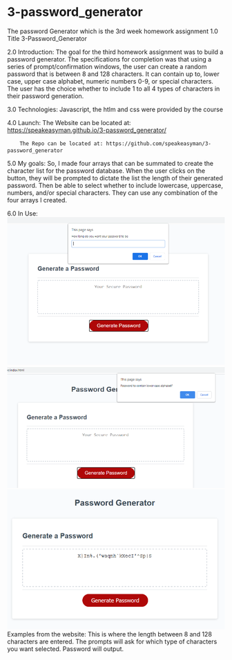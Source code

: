 # 3-password_generator
The password Generator which is the 3rd week homework assignment
1.0 
    Title
        3-Password_Generator

2.0
    Introduction:
        The goal for the third homework assignment was to build a password generator. The specifications for completion was that using a series of prompt/confirmation windows, the user can create a random password that is between 8 and 128 characters. It can contain up to, lower case, upper case alphabet, numeric numbers 0-9, or special characters. The user has the choice whether to include 1 to all 4 types of characters in their password generation.

3.0
    Technologies:
        Javascript, the htlm and css were provided by the course

4.0 
    Launch:
        The Website can be located at: https://speakeasyman.github.io/3-password_generator/

        The Repo can be located at: https://github.com/speakeasyman/3-password_generator

5.0
    My goals:
        So, I made four arrays that can be summated to create the character list for the password database. When the user clicks on the button, they will be prompted to dictate the list the length of their generated password. Then be able to select whether to include lowercase, uppercase, numbers, and/or special characters. They can use any combination of the four arrays I created.






6.0 In Use:
<br>
        ![Password_Length_question](./assets/passwordlength.png) 
        ![Password_lower_case](./assets/lowercase.png)
        ![Password_output](./assets/output.png)
<br>
Examples from the website:
This is where the length between 8 and 128 characters are entered. The prompts will ask for which type of characters you want selected. Password will output.


